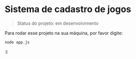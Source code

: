 <h1>Sistema de cadastro de jogos</h1>

>Status do projeto: em desenvolvimento

Para rodar esse projeto na sua máquina, por favor digite:

```
node app.js
```
 :)